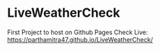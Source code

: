 # LiveWeatherCheck
First Project to host on Github Pages
Check Live: https://parthamitra47.github.io/LiveWeatherCheck/    
